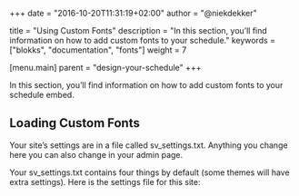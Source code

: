 +++
date            = "2016-10-20T11:31:19+02:00"
author          = "@niekdekker"

title           = "Using Custom Fonts"
description     = "In this section, you’ll find information on how to add custom fonts to your schedule."
keywords        = ["blokks", "documentation", "fonts"]
weight          = 7

[menu.main]
parent          = "design-your-schedule"
+++

In this section, you’ll find information on how to add custom fonts to your schedule embed.

## Loading Custom Fonts
Your site’s settings are in a file called sv_settings.txt. Anything you change here you can also change in your admin page.

Your sv_settings.txt contains four things by default (some themes will have extra settings). Here is the settings file for this site:
